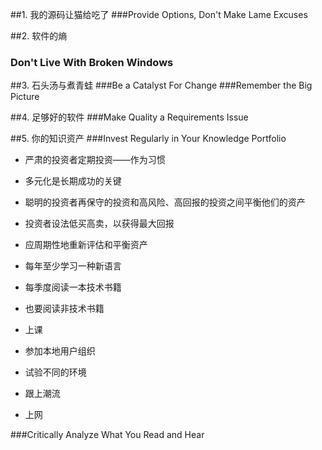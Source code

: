 ##1. 我的源码让猫给吃了
###Provide Options, Don't Make Lame Excuses

##2. 软件的熵
### Don't Live With Broken Windows

##3. 石头汤与煮青蛙
###Be a Catalyst For Change
###Remember the Big Picture

##4. 足够好的软件
###Make Quality a Requirements Issue

##5. 你的知识资产
###Invest Regularly in Your Knowledge Portfolio

* 严肃的投资者定期投资——作为习惯
* 多元化是长期成功的关键
* 聪明的投资者再保守的投资和高风险、高回报的投资之间平衡他们的资产
* 投资者设法低买高卖，以获得最大回报
* 应周期性地重新评估和平衡资产


* 每年至少学习一种新语言
* 每季度阅读一本技术书籍
* 也要阅读非技术书籍
* 上课
* 参加本地用户组织
* 试验不同的环境
* 跟上潮流
* 上网

###Critically Analyze What You Read and Hear
